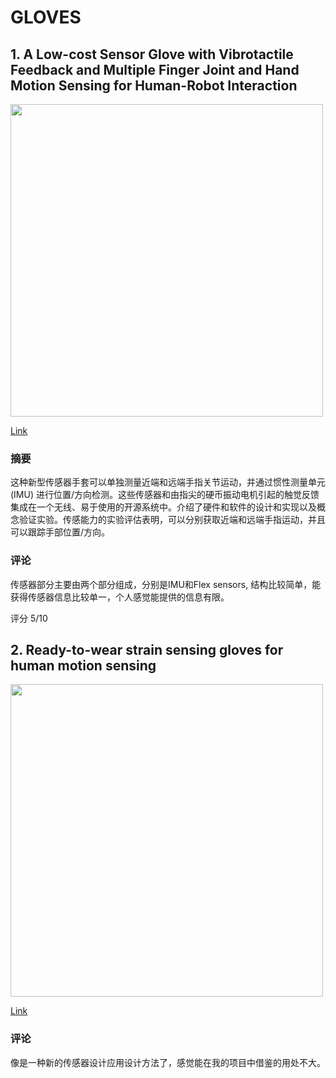 # GLOVES
## 1. A Low-cost Sensor Glove with Vibrotactile Feedback and Multiple Finger Joint and Hand Motion Sensing for Human-Robot Interaction

<img src="https://www.researchgate.net/profile/Elmar-Rueckert/publication/303759179/figure/fig3/AS:667602678456320@1536180290338/The-low-cost-sensor-glove-can-be-used-for-teleoperation-of-complex-robots-with-five.jpg" width="500">





[Link](https://www.researchgate.net/publication/303759179_A_Low-cost_Sensor_Glove_with_Vibrotactile_Feedback_and_Multiple_Finger_Joint_and_Hand_Motion_Sensing_for_Human-Robot_Interaction)



### 摘要
这种新型传感器手套可以单独测量近端和远端手指关节运动，并通过惯性测量单元 (IMU) 进行位置/方向检测。这些传感器和由指尖的硬币振动电机引起的触觉反馈集成在一个无线、易于使用的开源系统中。介绍了硬件和软件的设计和实现以及概念验证实验。传感能力的实验评估表明，可以分别获取近端和远端手指运动，并且可以跟踪手部位置/方向。

### 评论

传感器部分主要由两个部分组成，分别是IMU和Flex sensors, 结构比较简单，能获得传感器信息比较单一，个人感觉能提供的信息有限。

评分 5/10

## 2. Ready-to-wear strain sensing gloves for human motion sensing

<img src="https://ars.els-cdn.com/content/image/1-s2.0-S2589004221004934-gr4.jpg" width="500">

[Link](https://www.sciencedirect.com/science/article/pii/S2589004221004934)

### 评论

像是一种新的传感器设计应用设计方法了，感觉能在我的项目中借鉴的用处不大。


